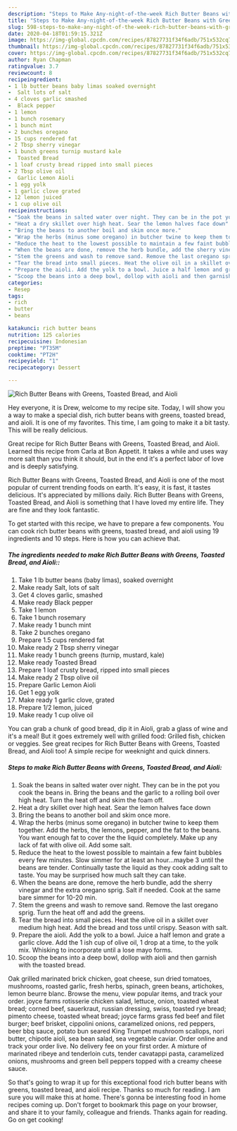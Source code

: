 ```yaml
---
description: "Steps to Make Any-night-of-the-week Rich Butter Beans with Greens, Toasted Bread, and Aioli"
title: "Steps to Make Any-night-of-the-week Rich Butter Beans with Greens, Toasted Bread, and Aioli"
slug: 598-steps-to-make-any-night-of-the-week-rich-butter-beans-with-greens-toasted-bread-and-aioli
date: 2020-04-18T01:59:15.321Z
image: https://img-global.cpcdn.com/recipes/87827731f34f6adb/751x532cq70/rich-butter-beans-with-greens-toasted-bread-and-aioli-recipe-main-photo.jpg
thumbnail: https://img-global.cpcdn.com/recipes/87827731f34f6adb/751x532cq70/rich-butter-beans-with-greens-toasted-bread-and-aioli-recipe-main-photo.jpg
cover: https://img-global.cpcdn.com/recipes/87827731f34f6adb/751x532cq70/rich-butter-beans-with-greens-toasted-bread-and-aioli-recipe-main-photo.jpg
author: Ryan Chapman
ratingvalue: 3.7
reviewcount: 8
recipeingredient:
- 1 lb butter beans baby limas soaked overnight
-  Salt lots of salt
- 4 cloves garlic smashed
-  Black pepper
- 1 lemon
- 1 bunch rosemary
- 1 bunch mint
- 2 bunches oregano
- 15 cups rendered fat
- 2 Tbsp sherry vinegar
- 1 bunch greens turnip mustard kale
-  Toasted Bread
- 1 loaf crusty bread ripped into small pieces
- 2 Tbsp olive oil
-  Garlic Lemon Aioli
- 1 egg yolk
- 1 garlic clove grated
- 12 lemon juiced
- 1 cup olive oil
recipeinstructions:
- "Soak the beans in salted water over night. They can be in the pot you cook the beans in. Bring the beans and the garlic to a rolling boil over high heat. Turn the heat off and skim the foam off."
- "Heat a dry skillet over high heat. Sear the lemon halves face down"
- "Bring the beans to another boil and skim once more."
- "Wrap the herbs (minus some oregano) in butcher twine to keep them together. Add the herbs, the lemons, pepper, and the fat to the beans. You want enough fat to cover the the liquid completely. Make up any lack of fat with olive oil. Add some salt."
- "Reduce the heat to the lowest possible to maintain a few faint bubbles every few minutes. Slow simmer for at least an hour...maybe 3 until the beans are tender. Continually taste the liquid as they cook adding salt to taste. You may be surprised how much salt they can take."
- "When the beans are done, remove the herb bundle, add the sherry vinegar and the extra oregano sprig. Salt if needed. Cook at the same bare simmer for 10-20 min."
- "Stem the greens and wash to remove sand. Remove the last oregano sprig. Turn the heat off and add the greens."
- "Tear the bread into small pieces. Heat the olive oil in a skillet over medium high heat. Add the bread and toss until crispy. Season with salt."
- "Prepare the aioli. Add the yolk to a bowl. Juice a half lemon and grate a garlic clove. Add the 1 ish cup of olive oil, 1 drop at a time, to the yolk mix. Whisking to incorporate until a lose mayo forms."
- "Scoop the beans into a deep bowl, dollop with aioli and then garnish with the toasted bread."
categories:
- Resep
tags:
- rich
- butter
- beans

katakunci: rich butter beans
nutrition: 125 calories
recipecuisine: Indonesian
preptime: "PT35M"
cooktime: "PT2H"
recipeyield: "1"
recipecategory: Dessert

---
```



![Rich Butter Beans with Greens, Toasted Bread, and Aioli](https://img-global.cpcdn.com/recipes/87827731f34f6adb/751x532cq70/rich-butter-beans-with-greens-toasted-bread-and-aioli-recipe-main-photo.jpg)

Hey everyone, it is Drew, welcome to my recipe site. Today, I will show you a way to make a special dish, rich butter beans with greens, toasted bread, and aioli. It is one of my favorites. This time, I am going to make it a bit tasty. This will be really delicious.

Great recipe for Rich Butter Beans with Greens, Toasted Bread, and Aioli. Learned this recipe from Carla at Bon Appetit. It takes a while and uses way more salt than you think it should, but in the end it&#39;s a perfect labor of love and is deeply satisfying.

Rich Butter Beans with Greens, Toasted Bread, and Aioli is one of the most popular of current trending foods on earth. It's easy, it is fast, it tastes delicious. It's appreciated by millions daily. Rich Butter Beans with Greens, Toasted Bread, and Aioli is something that I have loved my entire life. They are fine and they look fantastic.


To get started with this recipe, we have to prepare a few components. You can cook rich butter beans with greens, toasted bread, and aioli using 19 ingredients and 10 steps. Here is how you can achieve that.

##### The ingredients needed to make Rich Butter Beans with Greens, Toasted Bread, and Aioli::

1. Take 1 lb butter beans (baby limas), soaked overnight
1. Make ready  Salt, lots of salt
1. Get 4 cloves garlic, smashed
1. Make ready  Black pepper
1. Take 1 lemon
1. Take 1 bunch rosemary
1. Make ready 1 bunch mint
1. Take 2 bunches oregano
1. Prepare 1.5 cups rendered fat
1. Make ready 2 Tbsp sherry vinegar
1. Make ready 1 bunch greens (turnip, mustard, kale)
1. Make ready  Toasted Bread
1. Prepare 1 loaf crusty bread, ripped into small pieces
1. Make ready 2 Tbsp olive oil
1. Prepare  Garlic Lemon Aioli
1. Get 1 egg yolk
1. Make ready 1 garlic clove, grated
1. Prepare 1/2 lemon, juiced
1. Make ready 1 cup olive oil


You can grab a chunk of good bread, dip it in Aioli, grab a glass of wine and it&#39;s a meal! But it goes extremely well with grilled food: Grilled fish, chicken or veggies. See great recipes for Rich Butter Beans with Greens, Toasted Bread, and Aioli too! A simple recipe for weeknight and quick dinners. 

##### Steps to make Rich Butter Beans with Greens, Toasted Bread, and Aioli:

1. Soak the beans in salted water over night. They can be in the pot you cook the beans in. Bring the beans and the garlic to a rolling boil over high heat. Turn the heat off and skim the foam off.
1. Heat a dry skillet over high heat. Sear the lemon halves face down
1. Bring the beans to another boil and skim once more.
1. Wrap the herbs (minus some oregano) in butcher twine to keep them together. Add the herbs, the lemons, pepper, and the fat to the beans. You want enough fat to cover the the liquid completely. Make up any lack of fat with olive oil. Add some salt.
1. Reduce the heat to the lowest possible to maintain a few faint bubbles every few minutes. Slow simmer for at least an hour...maybe 3 until the beans are tender. Continually taste the liquid as they cook adding salt to taste. You may be surprised how much salt they can take.
1. When the beans are done, remove the herb bundle, add the sherry vinegar and the extra oregano sprig. Salt if needed. Cook at the same bare simmer for 10-20 min.
1. Stem the greens and wash to remove sand. Remove the last oregano sprig. Turn the heat off and add the greens.
1. Tear the bread into small pieces. Heat the olive oil in a skillet over medium high heat. Add the bread and toss until crispy. Season with salt.
1. Prepare the aioli. Add the yolk to a bowl. Juice a half lemon and grate a garlic clove. Add the 1 ish cup of olive oil, 1 drop at a time, to the yolk mix. Whisking to incorporate until a lose mayo forms.
1. Scoop the beans into a deep bowl, dollop with aioli and then garnish with the toasted bread.


Oak grilled marinated brick chicken, goat cheese, sun dried tomatoes, mushrooms, roasted garlic, fresh herbs, spinach, green beans, artichokes, lemon beurre blanc. Browse the menu, view popular items, and track your order. joyce farms rotisserie chicken salad, lettuce, onion, toasted wheat bread; corned beef, sauerkraut, russian dressing, swiss, toasted rye bread; pimento cheese, toasted wheat bread; joyce farms grass fed beef and filet burger; beef brisket, cippolini onions, caramelized onions, red peppers, beer bbq sauce, potato bun seared King Trumpet mushroom scallops, nori butter, chipotle aioli, sea bean salad, sea vegetable caviar. Order online and track your order live. No delivery fee on your first order. A mixture of marinated ribeye and tenderloin cuts, tender cavatappi pasta, caramelized onions, mushrooms and green bell peppers topped with a creamy cheese sauce. 

So that's going to wrap it up for this exceptional food rich butter beans with greens, toasted bread, and aioli recipe. Thanks so much for reading. I am sure you will make this at home. There's gonna be interesting food in home recipes coming up. Don't forget to bookmark this page on your browser, and share it to your family, colleague and friends. Thanks again for reading. Go on get cooking!
